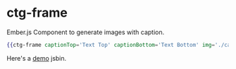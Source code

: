 ctg-frame
=========
Ember.js Component to generate images with caption.

```hbs
{{ctg-frame captionTop='Text Top' captionBottom='Text Bottom' img='./cat.jpg'}}
```

Here's a [demo][1] jsbin.

[1]: http://emberjs.jsbin.com/tonawu/1